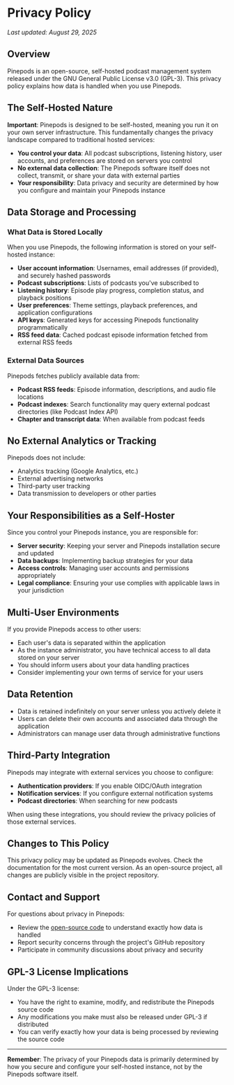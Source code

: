 # Privacy Policy

*Last updated: August 29, 2025*

## Overview

Pinepods is an open-source, self-hosted podcast management system released under the GNU General Public License v3.0 (GPL-3). This privacy policy explains how data is handled when you use Pinepods.

## The Self-Hosted Nature

**Important**: Pinepods is designed to be self-hosted, meaning you run it on your own server infrastructure. This fundamentally changes the privacy landscape compared to traditional hosted services:

- **You control your data**: All podcast subscriptions, listening history, user accounts, and preferences are stored on servers you control
- **No external data collection**: The Pinepods software itself does not collect, transmit, or share your data with external parties
- **Your responsibility**: Data privacy and security are determined by how you configure and maintain your Pinepods instance

## Data Storage and Processing

### What Data is Stored Locally

When you use Pinepods, the following information is stored on your self-hosted instance:

- **User account information**: Usernames, email addresses (if provided), and securely hashed passwords
- **Podcast subscriptions**: Lists of podcasts you've subscribed to
- **Listening history**: Episode play progress, completion status, and playback positions
- **User preferences**: Theme settings, playback preferences, and application configurations
- **API keys**: Generated keys for accessing Pinepods functionality programmatically
- **RSS feed data**: Cached podcast episode information fetched from external RSS feeds

### External Data Sources

Pinepods fetches publicly available data from:

- **Podcast RSS feeds**: Episode information, descriptions, and audio file locations
- **Podcast indexes**: Search functionality may query external podcast directories (like Podcast Index API)
- **Chapter and transcript data**: When available from podcast feeds

## No External Analytics or Tracking

Pinepods does not include:

- Analytics tracking (Google Analytics, etc.)
- External advertising networks
- Third-party user tracking
- Data transmission to developers or other parties

## Your Responsibilities as a Self-Hoster

Since you control your Pinepods instance, you are responsible for:

- **Server security**: Keeping your server and Pinepods installation secure and updated
- **Data backups**: Implementing backup strategies for your data
- **Access controls**: Managing user accounts and permissions appropriately
- **Legal compliance**: Ensuring your use complies with applicable laws in your jurisdiction

## Multi-User Environments

If you provide Pinepods access to other users:

- Each user's data is separated within the application
- As the instance administrator, you have technical access to all data stored on your server
- You should inform users about your data handling practices
- Consider implementing your own terms of service for your users

## Data Retention

- Data is retained indefinitely on your server unless you actively delete it
- Users can delete their own accounts and associated data through the application
- Administrators can manage user data through administrative functions

## Third-Party Integration

Pinepods may integrate with external services you choose to configure:

- **Authentication providers**: If you enable OIDC/OAuth integration
- **Notification services**: If you configure external notification systems
- **Podcast directories**: When searching for new podcasts

When using these integrations, you should review the privacy policies of those external services.

## Changes to This Policy

This privacy policy may be updated as Pinepods evolves. Check the documentation for the most current version. As an open-source project, all changes are publicly visible in the project repository.

## Contact and Support

For questions about privacy in Pinepods:

- Review the [open-source code](https://github.com/madeofpendletonwool/PinePods) to understand exactly how data is handled
- Report security concerns through the project's GitHub repository
- Participate in community discussions about privacy and security

## GPL-3 License Implications

Under the GPL-3 license:

- You have the right to examine, modify, and redistribute the Pinepods source code
- Any modifications you make must also be released under GPL-3 if distributed
- You can verify exactly how your data is being processed by reviewing the source code

---

**Remember**: The privacy of your Pinepods data is primarily determined by how you secure and configure your self-hosted instance, not by the Pinepods software itself.